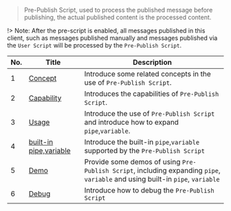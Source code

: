 > Pre-Publish Script, used to process the published message before publishing, the actual published content is the processed content.

!> Note: After the pre-script is enabled, all messages published in this client, such as messages published manually and messages published via the `User Script` will be processed by the `Pre-Publish Script`.

| No. | Title                                                       | Description                                                                                                                    |
| --- | ----------------------------------------------------------- | ------------------------------------------------------------------------------------------------------------------------------ |
| 1   | [Concept](en/pre-publish-script/concept.md)                 | Introduce some related concepts in the use of `Pre-Publish Script`.                                                            |
| 2   | [Capability](en/pre-publish-script/capability.md)           | Introduces the capabilities of `Pre-Publish Script`.                                                                           |
| 3   | [Usage](en/pre-publish-script/usage.md)                     | Introduce the use of `Pre-Publish Script` and introduce how to expand `pipe`,`variable`.                                       |
| 4   | [built-in pipe,variable](en/pre-publish-script/built_in.md) | Introduce the built-in `pipe`,`variable` supported by the `Pre-Publish Script`                                                 |
| 5   | [Demo](en/pre-publish-script/demo.md)                       | Provide some demos of using `Pre-Publish Script`, including expanding `pipe`, `variable` and using built-in `pipe`, `variable` |
| 6   | [Debug](en/pre-publish-script/debug.md)                     | Introduce how to debug the `Pre-Publish Script`                                                                                |
